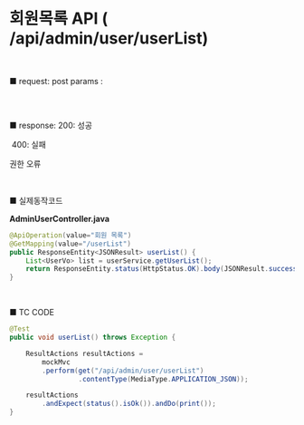 # 회원목록 API ( /api/admin/user/userList) 

<br>

■ request: 
   post 
     params : 

> ```
> 
> ```

<br>

■ response: 
     200: 성공

​	400: 실패 

권한 오류

<br>

■ 실제동작코드 

**AdminUserController.java**

```java
@ApiOperation(value="회원 목록")
@GetMapping(value="/userList") 
public ResponseEntity<JSONResult> userList() {
    List<UserVo> list = userService.getUserList();
    return ResponseEntity.status(HttpStatus.OK).body(JSONResult.success(list));			
} 
```

<br>

■ TC CODE 

```java
@Test
public void userList() throws Exception {

    ResultActions resultActions = 
        mockMvc
        .perform(get("/api/admin/user/userList")
                 .contentType(MediaType.APPLICATION_JSON));

    resultActions 
        .andExpect(status().isOk()).andDo(print()); 
}
```
